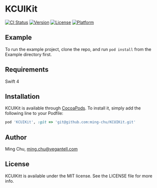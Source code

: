 # KCUIKit

[![CI Status](http://img.shields.io/travis/MingChu/KCUIKit.svg?style=flat)](https://travis-ci.org/MingChu/KCUIKit)
[![Version](https://img.shields.io/cocoapods/v/KCUIKit.svg?style=flat)](http://cocoapods.org/pods/KCUIKit)
[![License](https://img.shields.io/cocoapods/l/KCUIKit.svg?style=flat)](http://cocoapods.org/pods/KCUIKit)
[![Platform](https://img.shields.io/cocoapods/p/KCUIKit.svg?style=flat)](http://cocoapods.org/pods/KCUIKit)

## Example

To run the example project, clone the repo, and run `pod install` from the Example directory first.

## Requirements

Swift 4

## Installation

KCUIKit is available through [CocoaPods](http://cocoapods.org). To install
it, simply add the following line to your Podfile:

```ruby
pod 'KCUIKit', :git => 'git@github.com:ming-chu/KCUIKit.git'
```

## Author

Ming Chu, ming.chu@vegantell.com

## License

KCUIKitt is available under the MIT license. See the LICENSE file for more info.
